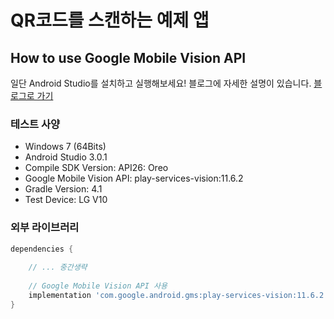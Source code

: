 QR코드를 스캔하는 예제 앱
====================
How to use Google Mobile Vision API
---------------------
일단 Android Studio를 설치하고 실행해보세요! 블로그에 자세한 설명이 있습니다. [블로그로 가기](https://tyeolrik.github.io/android/2017/12/05/Android-Barcode-Detector.html)

### 테스트 사양

- Windows 7 (64Bits)
- Android Studio 3.0.1
- Compile SDK Version: API26: Oreo
- Google Mobile Vision API: play-services-vision:11.6.2
- Gradle Version: 4.1
- Test Device: LG V10

### 외부 라이브러리

```groovy
dependencies {
    
    // ... 중간생략
    
    // Google Mobile Vision API 사용
    implementation 'com.google.android.gms:play-services-vision:11.6.2'
}
```
